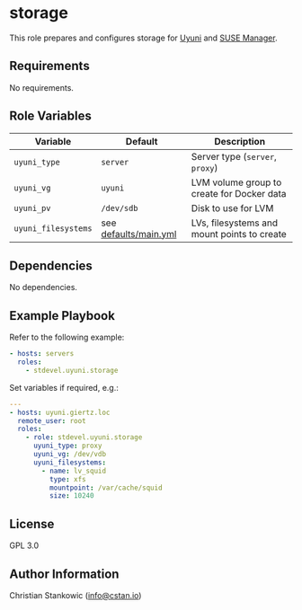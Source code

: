 # storage

This role prepares and configures storage for [Uyuni](https://uyuni-project.org) and [SUSE Manager](https://www.suse.com/products/suse-manager/).

## Requirements

No requirements.

## Role Variables

| Variable | Default | Description |
| -------- | ------- | ----------- |
| `uyuni_type` | `server` | Server type (`server`, `proxy`) |
| `uyuni_vg` | `uyuni` | LVM volume group to create for Docker data |
| `uyuni_pv` | `/dev/sdb` | Disk to use for LVM |
| `uyuni_filesystems` | see [defaults/main.yml](defaults/main.yml) | LVs, filesystems and mount points to create |

## Dependencies

No dependencies.

## Example Playbook

Refer to the following example:

```yaml
- hosts: servers
  roles:
    - stdevel.uyuni.storage
```

Set variables if required, e.g.:

```yaml
---
- hosts: uyuni.giertz.loc
  remote_user: root
  roles:
    - role: stdevel.uyuni.storage
      uyuni_type: proxy
      uyuni_vg: /dev/vdb
      uyuni_filesystems:
        - name: lv_squid
          type: xfs
          mountpoint: /var/cache/squid
          size: 10240
```

## License

GPL 3.0

## Author Information

Christian Stankowic (info@cstan.io)

